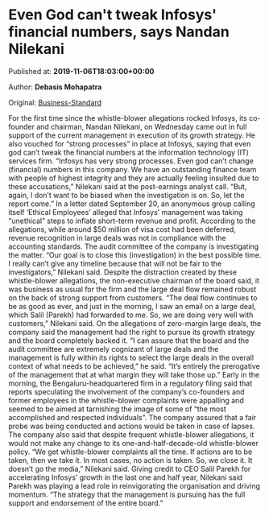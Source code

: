 
# Even God can't tweak Infosys' financial numbers, says Nandan Nilekani

Published at: **2019-11-06T18:03:00+00:00**

Author: **Debasis Mohapatra**

Original: [Business-Standard](https://www.business-standard.com/article/companies/even-god-can-t-tweak-infosys-financial-numbers-says-nandan-nilekani-119110601939_1.html)

For the first time since the whistle-blower allegations rocked Infosys, its co-founder and chairman, Nandan Nilekani, on Wednesday came out in full support of the current management in execution of its growth strategy. He also vouched for “strong processes” in place at Infosys, saying that even god can’t tweak the financial numbers at the information technology (IT) services firm.
“Infosys has very strong processes. Even god can’t change (financial) numbers in this company. We have an outstanding finance team with people of highest integrity and they are actually feeling insulted due to these accusations,” Nilekani said at the post-earnings analyst call. “But, again, I don’t want to be biased when the investigation is on. So, let the report come.”
In a letter dated September 20, an anonymous group calling itself ‘Ethical Employees’ alleged that Infosys’ management was taking “unethical” steps to inflate short-term revenue and profit. According to the allegations, while around $50 million of visa cost had been deferred, revenue recognition in large deals was not in compliance with the accounting standards. The audit committee of the company is investigating the matter.
“Our goal is to close this (investigation) in the best possible time. I really can’t give any timeline because that will not be fair to the investigators,” Nilekani said.
Despite the distraction created by these whistle-blower allegations, the non-executive chairman of the board said, it was business as usual for the firm and the large deal flow remained robust on the back of strong support from customers.
“The deal flow continues to be as good as ever, and just in the morning, I saw an email on a large deal, which Salil (Parekh) had forwarded to me. So, we are doing very well with customers,” Nilekani said.
On the allegations of zero-margin large deals, the company said the management had the right to pursue its growth strategy and the board completely backed it. “I can assure that the board and the audit committee are extremely cognizant of large deals and the management is fully within its rights to select the large deals in the overall context of what needs to be achieved,” he said. “It’s entirely the prerogative of the management that at what margin they will take those up.”
Early in the morning, the Bengaluru-headquartered firm in a regulatory filing said that reports speculating the involvement of the company’s co-founders and former employees in the whistle-blower complaints were appalling and seemed to be aimed at tarnishing the image of some of “the most accomplished and respected individuals”.
The company assured that a fair probe was being conducted and actions would be taken in case of lapses. The company also said that despite frequent whistle-blower allegations, it would not make any change to its one-and-half-decade-old whistle-blower policy. “We get whistle-blower complaints all the time. If actions are to be taken, then we take it. In most cases, no action is taken. So, we close it. It doesn’t go the media,” Nilekani said.
Giving credit to CEO Salil Parekh for accelerating Infosys’ growth in the last one and half year, Nilekani said Parekh was playing a lead role in reinvigorating the organisation and driving momentum. “The strategy that the management is pursuing has the full support and endorsement of the entire board.”
